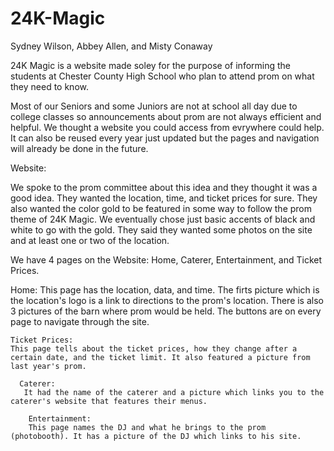 # 24K-Magic
Sydney Wilson, Abbey Allen, and Misty Conaway 

24K Magic is a website made soley for the purpose of informing the students at Chester County High School who plan to attend prom on what they need to know. 

Most of our Seniors and some Juniors are not at school all day due to college classes so announcements about prom are not always efficient and helpful. We thought a website you could access from evrywhere could help. It can also be reused every year just updated but the pages and navigation will already be done in the future.  

Website: 

  We spoke to the prom committee about this idea and they thought it was a good idea. They wanted the location, time, and ticket prices for sure. They also wanted the color gold to be featured in some way to follow the prom theme of 24K Magic. We eventually chose just basic accents of black and white to go with the gold. They said they wanted some photos on the site and at least one or two of the location.
  
  We have 4 pages on the Website: Home, Caterer, Entertainment, and Ticket Prices.
  
  Home:
  This page has the location, data, and time. The firts picture which is the location's logo is a link to directions to the prom's location. There is also 3 pictures of the barn where prom would be held. The buttons are on every page to navigate through the site. 
    
    Ticket Prices:
    This page tells about the ticket prices, how they change after a certain date, and the ticket limit. It also featured a picture from last year's prom.
      
      Caterer: 
       It had the name of the caterer and a picture which links you to the caterer's website that features their menus. 
        
        Entertainment: 
        This page names the DJ and what he brings to the prom (photobooth). It has a picture of the DJ which links to his site. 
